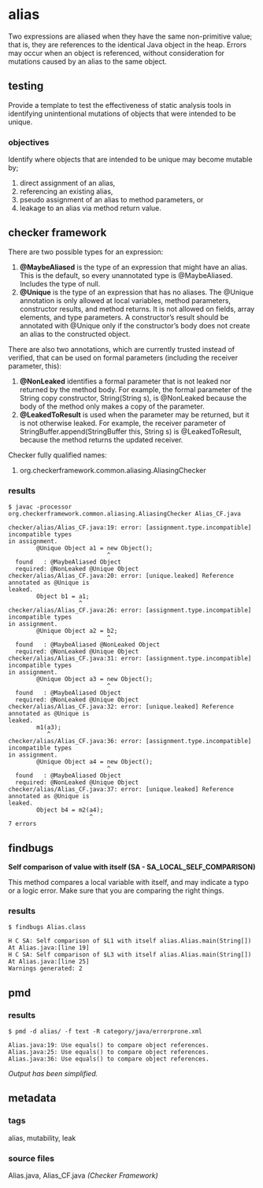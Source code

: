 # alias
Two expressions are aliased when they have the same non-primitive value; that is, they 
are references to the identical Java object in the heap. Errors may occur when an object
is referenced, without consideration for mutations caused by an alias to the same object.

## testing
Provide a template to test the effectiveness of static analysis tools in identifying 
unintentional mutations of objects that were intended to be unique.

### objectives
Identify where objects that are intended to be unique may become mutable by;
1. direct assignment of an alias, 
2. referencing an existing alias, 
3. pseudo assignment of an alias to method parameters, or
4. leakage to an alias via method return value.

## checker framework
There are two possible types for an expression:
1. **@MaybeAliased** is the type of an expression that might have an alias. This is the 
default, so every unannotated type is @MaybeAliased. Includes the type of null.
2. **@Unique** is the type of an expression that has no aliases. The @Unique annotation is 
only allowed at local variables, method parameters, constructor results, and method 
returns. It is not allowed on fields, array elements, and type parameters. A 
constructor’s result should be annotated with @Unique only if the constructor’s body does 
not create an alias to the constructed object.

There are also two annotations, which are currently trusted instead of verified, that can 
be used on formal parameters (including the receiver parameter, this):
1. **@NonLeaked** identifies a formal parameter that is not leaked nor returned by the 
method body. For example, the formal parameter of the String copy constructor, 
String(String s), is @NonLeaked because the body of the method only makes a copy of the 
parameter.
2. **@LeakedToResult** is used when the parameter may be returned, but it is not 
otherwise leaked. For example, the receiver parameter of StringBuffer.append(StringBuffer 
this, String s) is @LeakedToResult, because the method returns the updated receiver.

Checker fully qualified names:
1. org.checkerframework.common.aliasing.AliasingChecker

### results

```
$ javac -processor org.checkerframework.common.aliasing.AliasingChecker Alias_CF.java

checker/alias/Alias_CF.java:19: error: [assignment.type.incompatible] incompatible types 
in assignment.
        @Unique Object a1 = new Object();
                            ^
  found   : @MaybeAliased Object
  required: @NonLeaked @Unique Object
checker/alias/Alias_CF.java:20: error: [unique.leaked] Reference annotated as @Unique is 
leaked.
        Object b1 = a1;
                    ^
checker/alias/Alias_CF.java:26: error: [assignment.type.incompatible] incompatible types 
in assignment.
        @Unique Object a2 = b2;
                            ^
  found   : @MaybeAliased @NonLeaked Object
  required: @NonLeaked @Unique Object
checker/alias/Alias_CF.java:31: error: [assignment.type.incompatible] incompatible types 
in assignment.
        @Unique Object a3 = new Object();
                            ^
  found   : @MaybeAliased Object
  required: @NonLeaked @Unique Object
checker/alias/Alias_CF.java:32: error: [unique.leaked] Reference annotated as @Unique is 
leaked.
        m1(a3);
           ^
checker/alias/Alias_CF.java:36: error: [assignment.type.incompatible] incompatible types 
in assignment.
        @Unique Object a4 = new Object();
                            ^
  found   : @MaybeAliased Object
  required: @NonLeaked @Unique Object
checker/alias/Alias_CF.java:37: error: [unique.leaked] Reference annotated as @Unique is 
leaked.
        Object b4 = m2(a4);
                       ^
7 errors
```

## findbugs

**Self comparison of value with itself (SA - SA_LOCAL_SELF_COMPARISON)**

This method compares a local variable with itself, and may indicate a typo or a logic error. Make sure that you are comparing the right things.

### results

```
$ findbugs Alias.class 

H C SA: Self comparison of $L1 with itself alias.Alias.main(String[])  At Alias.java:[line 19]
H C SA: Self comparison of $L3 with itself alias.Alias.main(String[])  At Alias.java:[line 25]
Warnings generated: 2
```

## pmd

### results

```
$ pmd -d alias/ -f text -R category/java/errorprone.xml

Alias.java:19: Use equals() to compare object references.
Alias.java:25: Use equals() to compare object references.
Alias.java:36: Use equals() to compare object references.
```

*Output has been simplified.*

## metadata

### tags
alias, mutability, leak

### source files
Alias.java, Alias_CF.java _(Checker Framework)_